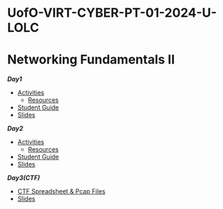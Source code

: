 # UofO-VIRT-CYBER-PT-01-2024-U-LOLC


#  Networking Fundamentals II

**_Day1_**
- [Activities](https://git.bootcampcontent.com/University-of-Oregon/UofO-VIRT-CYBER-PT-01-2024-U-LOLC/-/tree/main/09-Networking-Fundamentals-II-and-CTF-Review/1/Activities?ref_type=heads)
    - [Resources](https://git.bootcampcontent.com/University-of-Oregon/UofO-VIRT-CYBER-PT-01-2024-U-LOLC/-/tree/main/09-Networking-Fundamentals-II-and-CTF-Review/1/Resources?ref_type=heads)
- [Student Guide](https://git.bootcampcontent.com/University-of-Oregon/UofO-VIRT-CYBER-PT-01-2024-U-LOLC/-/blob/main/09-Networking-Fundamentals-II-and-CTF-Review/1/StudentGuide.md?ref_type=heads)
- [Slides](https://docs.google.com/presentation/d/1ns2AD4VWwH3zuHPwBEF-4K65VbP0ZxuvXVUnsjLQ9VQ/edit#slide=id.g4789b2c72f_0_6)

**_Day2_**
- [Activities](https://git.bootcampcontent.com/University-of-Oregon/UofO-VIRT-CYBER-PT-01-2024-U-LOLC/-/tree/main/09-Networking-Fundamentals-II-and-CTF-Review/2/Activities?ref_type=heads)
    - [Resources](https://git.bootcampcontent.com/University-of-Oregon/UofO-VIRT-CYBER-PT-01-2024-U-LOLC/-/tree/main/09-Networking-Fundamentals-II-and-CTF-Review/2/Resources?ref_type=heads)
- [Student Guide](https://git.bootcampcontent.com/University-of-Oregon/UofO-VIRT-CYBER-PT-01-2024-U-LOLC/-/blob/main/09-Networking-Fundamentals-II-and-CTF-Review/2/studentguide.md?ref_type=heads)
- [Slides](https://docs.google.com/presentation/d/15UP_-mIN4E6h0VZUYf3rM679wR2mCPbY_Ser6wwtjzc/edit#slide=id.g4789b2c72f_0_6)

**_Day3(CTF)_**
- [CTF Spreadsheet & Pcap Files](https://git.bootcampcontent.com/University-of-Oregon/UofO-VIRT-CYBER-PT-01-2024-U-LOLC/-/tree/main/09-Networking-Fundamentals-II-and-CTF-Review/3/Resources?ref_type=heads)
- [Slides](https://docs.google.com/presentation/d/1fi6FPqxfn3iQIBVsMmh9jLNFi7QVZBjGNv0YuIpJGuE/edit#slide=id.g4789b2c72f_0_6)






